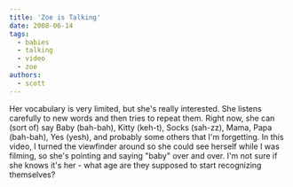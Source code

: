 ```yaml
---
title: 'Zoe is Talking'
date: 2008-06-14
tags:
  - babies
  - talking
  - video
  - zoe
authors:
  - scott
---
```


Her vocabulary is very limited, but she's really interested. She listens carefully to new words and then tries to repeat them. Right now, she can (sort of) say Baby (bah-bah), Kitty (keh-t), Socks (sah-zz), Mama, Papa (bah-bah), Yes (yesh), and probably some others that I'm forgetting. In this video, I turned the viewfinder around so she could see herself while I was filming, so she's pointing and saying "baby" over and over. I'm not sure if she knows it's her - what age are they supposed to start recognizing themselves?
